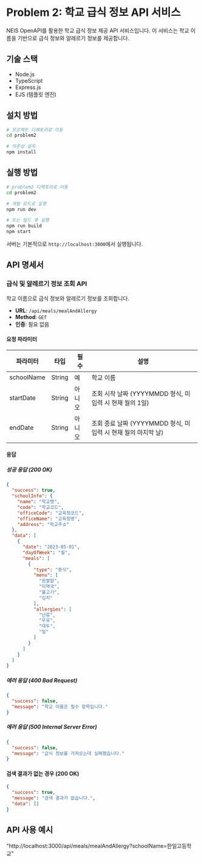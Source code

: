 # Problem 2: 학교 급식 정보 API 서비스

NEIS OpenAPI를 활용한 학교 급식 정보 제공 API 서비스입니다. 이 서비스는 학교 이름을 기반으로 급식 정보와 알레르기 정보를 제공합니다.

## 기술 스택

- Node.js
- TypeScript
- Express.js
- EJS (템플릿 엔진)

## 설치 방법

```bash
# 프로젝트 디렉토리로 이동
cd problem2

# 의존성 설치
npm install
```

## 실행 방법

```bash
# problem2 디렉토리로 이동
cd problem2

# 개발 모드로 실행
npm run dev

# 또는 빌드 후 실행
npm run build
npm start
```

서버는 기본적으로 `http://localhost:3000`에서 실행됩니다.

## API 명세서

### 급식 및 알레르기 정보 조회 API

학교 이름으로 급식 정보와 알레르기 정보를 조회합니다.

- **URL**: `/api/meals/mealAndAllergy`
- **Method**: `GET`
- **인증**: 필요 없음

#### 요청 파라미터

| 파라미터 | 타입 | 필수 | 설명 |
|----------|------|------|------|
| schoolName | String | 예 | 학교 이름 |
| startDate | String | 아니오 | 조회 시작 날짜 (YYYYMMDD 형식, 미입력 시 현재 월의 1일) |
| endDate | String | 아니오 | 조회 종료 날짜 (YYYYMMDD 형식, 미입력 시 현재 월의 마지막 날) |

#### 응답

##### 성공 응답 (200 OK)

```json
{
  "success": true,
  "schoolInfo": {
    "name": "학교명",
    "code": "학교코드",
    "officeCode": "교육청코드",
    "officeName": "교육청명",
    "address": "학교주소"
  },
  "data": [
    {
      "date": "2023-05-01",
      "dayOfWeek": "월",
      "meals": [
        {
          "type": "중식",
          "menu": [
            "흰쌀밥",
            "미역국",
            "불고기",
            "김치"
          ],
          "allergies": [
            "난류",
            "우유",
            "대두",
            "밀"
          ]
        }
      ]
    }
  ]
}
```

##### 에러 응답 (400 Bad Request)

```json
{
  "success": false,
  "message": "학교 이름은 필수 항목입니다."
}
```

##### 에러 응답 (500 Internal Server Error)

```json
{
  "success": false,
  "message": "급식 정보를 가져오는데 실패했습니다."
}
```

#### 검색 결과가 없는 경우 (200 OK)

```json
{
  "success": true,
  "message": "검색 결과가 없습니다.",
  "data": []
}
```

## API 사용 예시
 "http://localhost:3000/api/meals/mealAndAllergy?schoolName=한일고등학교"

